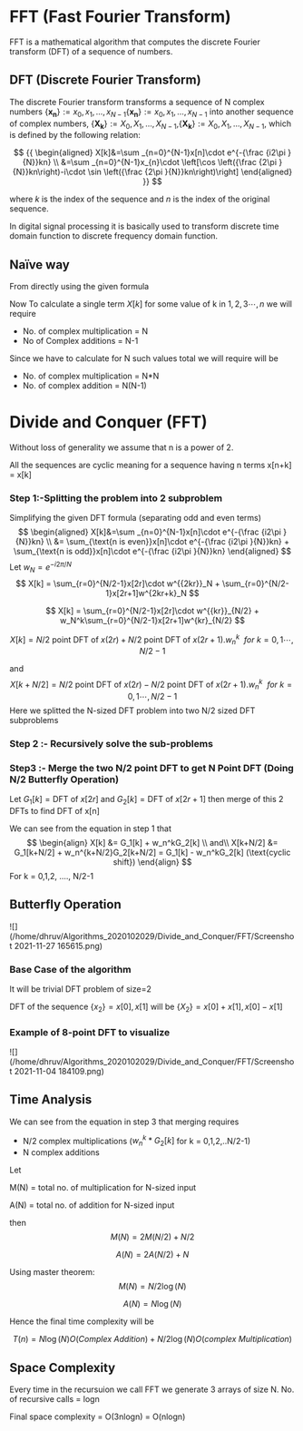 # FFT (Fast Fourier Transform)

FFT is a mathematical algorithm that computes the discrete Fourier transform (DFT) of a sequence of numbers.

## DFT (Discrete Fourier Transform)

The discrete Fourier transform transforms a sequence of N complex numbers ${ \left\{\mathbf {x_{n}} \right\}:=x_{0},x_{1},\ldots ,x_{N-1}}{ \left\{\mathbf {x_{n}} \right\}:=x_{0},x_{1},\ldots ,x_{N-1}}$ into another sequence of complex numbers, ${ \left\{\mathbf {X_{k}} \right\}:=X_{0},X_{1},\ldots ,X_{N-1},}{ \left\{\mathbf {X_{k}} \right\}:=X_{0},X_{1},\ldots ,X_{N-1},}$ which is defined by the following relation:

$$
{{
\begin{aligned}
    X[k]&=\sum _{n=0}^{N-1}x[n]\cdot e^{-{\frac {i2\pi }{N}}kn} \\
    &=\sum _{n=0}^{N-1}x_{n}\cdot \left[\cos \left({\frac {2\pi }{N}}kn\right)-i\cdot \sin \left({\frac {2\pi }{N}}kn\right)\right]
\end{aligned}
}}
$$

where $k$ is the index of the sequence and $n$ is the index of the original sequence.

In digital signal processing it is basically used to transform discrete time domain function to discrete frequency domain function.

## Naïve way

From directly using the given formula

Now To calculate a single term $X[k]$​ for some value of k in $1,2,3\cdots,n$​ we will require

* No. of complex multiplication = N
* No  of Complex additions = N-1

Since we have to calculate for N such values total we will require will be

* No. of complex multiplication = N*N
* No. of complex addition = N(N-1)

# Divide and Conquer (FFT)

Without loss of generality we assume that n is a power of 2.

All the sequences are cyclic meaning for a sequence having n terms x[n+k] = x[k]

### Step 1:-Splitting the problem into 2 subproblem

Simplifying the given DFT formula (separating odd and even terms)
$$
\begin{aligned}
    X[k]&=\sum _{n=0}^{N-1}x[n]\cdot e^{-{\frac {i2\pi }{N}}kn} \\
    &= \sum_{\text{n is even}}x[n]\cdot e^{-{\frac {i2\pi }{N}}kn} + \sum_{\text{n is odd}}x[n]\cdot e^{-{\frac {i2\pi }{N}}kn}
 \end{aligned}
$$
Let $w_N = e^{-i2\pi/N}$
$$
X[k] = \sum_{r=0}^{N/2-1}x[2r]\cdot w^{{2kr}}_N + \sum_{r=0}^{N/2-1}x[2r+1]w^{2kr+k}_N
$$

$$
X[k] = \sum_{r=0}^{N/2-1}x[2r]\cdot w^{{kr}}_{N/2} + w_N^k\sum_{r=0}^{N/2-1}x[2r+1]w^{kr}_{N/2}
$$

$$
X[k] = N/2\text{ point DFT of }x(2r) + N/2\text{ point DFT of }x(2r+1).w_n^k \ \ for \ k = 0,1\cdots,N/2-1
$$

and
$$
X[k+N/2] = N/2\text{ point DFT of }x(2r) - N/2\text{ point DFT of }x(2r+1).w_n^k \ \ for \ k = 0,1\cdots,N/2-1
$$
Here we splitted the N-sized DFT problem into two N/2 sized DFT subproblems

### Step 2 :- Recursively solve the sub-problems

### Step3 :- Merge the two N/2 point DFT to get N Point DFT (Doing N/2 Butterfly Operation)

Let $G_1[k] = \text{DFT of }x[2r]$ and $G_2[k] = \text{DFT of }x[2r+1]$​​ then merge of this 2 DFTs to find DFT of  x[n]

We can see from the equation in step 1 that
$$
\begin{align}
X[k] &= G_1[k] + w_n^kG_2[k] \\
and\\
X[k+N/2] &= G_1[k+N/2] + w_n^{k+N/2}G_2[k+N/2] = G_1[k] - w_n^kG_2[k] (\text{cyclic shift})
\end{align}
$$
For k = 0,1,2, ...., N/2-1

## Butterfly Operation

![](/home/dhruv/Algorithms_2020102029/Divide_and_Conquer/FFT/Screenshot 2021-11-27 165615.png)

### Base Case of the algorithm

It will be trivial DFT problem of size=2

DFT of the sequence $\{x_2\} = x[0],x[1]$ will be $\{X_2\} = x[0] + x[1],x[0]-x[1]$

### Example of 8-point DFT to visualize

![](/home/dhruv/Algorithms_2020102029/Divide_and_Conquer/FFT/Screenshot 2021-11-04 184109.png)

## Time Analysis

We can see from the equation in step 3 that merging requires

* N/2 complex multiplications ($w_n^k * G_2[k]$ for k = 0,1,2,..N/2-1)
* N complex additions

Let

M(N) = total no. of multiplication for N-sized input

A(N) = total no. of addition for N-sized input

then
$$
M(N) = 2M(N/2) + N/2
$$

$$
A(N) = 2A(N/2) + N
$$

Using master theorem:
$$
M(N)  = N/2\log(N)
$$

$$
A(N) = N\log(N)
$$

Hence the final time complexity will be

$$
T(n) = N\log(N)O(Complex \ Addition) + N/2\log(N)O( complex \ Multiplication)
$$

## Space Complexity

Every time in the recursuion we call FFT we generate 3 arrays of size N. No. of recursive calls = logn

Final space complexity = O(3nlogn) = O(nlogn)
